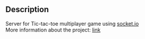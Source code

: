 ## Description

Server for Tic-tac-toe multiplayer game using [socket.io](https://socket.io)\
More information about the project: [link](https://github.com/Yhunie-the-cat/amoba)
